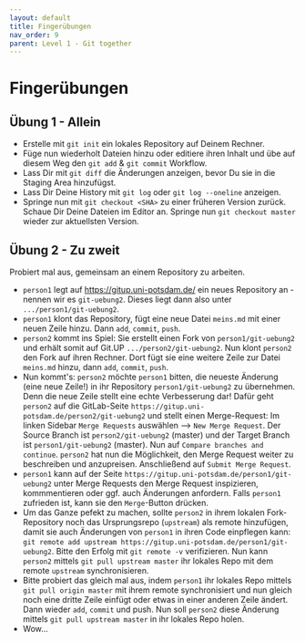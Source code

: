```yaml
---
layout: default
title: Fingerübungen
nav_order: 9
parent: Level 1 - Git together
---
```


# Fingerübungen

## Übung 1 - Allein

- Erstelle mit `git init` ein lokales Repository auf Deinem Rechner.
- Füge nun wiederholt Dateien hinzu oder editiere ihren Inhalt und übe auf diesem
Weg den `git add`  & `git commit` Workflow.
- Lass Dir mit `git diff` die Änderungen anzeigen, bevor Du sie in die Staging Area
hinzufügst.
- Lass Dir Deine History mit `git log` oder `git log --oneline` anzeigen.
- Springe nun mit `git checkout <SHA>` zu einer früheren Version zurück. Schaue Dir
Deine Dateien im Editor an.
 Springe nun `git checkout master` wieder zur aktuellsten Version.

## Übung 2 - Zu zweit

Probiert mal aus, gemeinsam an einem Repository zu arbeiten.

- `person1` legt auf https://gitup.uni-potsdam.de/ ein neues Repository an - nennen
wir es `git-uebung2`. Dieses liegt dann also unter `.../person1/git-uebung2`.
- `person1` klont das Repository, fügt eine neue Datei `meins.md` mit einer neuen
Zeile hinzu. Dann `add`, `commit`, `push`.
- `person2` kommt ins Spiel: Sie erstellt einen Fork von `person1/git-uebung2` und
erhält somit auf Git.UP `.../person2/git-uebung2`. Nun klont `person2` den Fork
auf ihren Rechner. Dort fügt sie eine weitere Zeile zur Datei `meins.md` hinzu,
dann `add`, `commit`, `push`.
- Nun kommt's: `person2` möchte `person1` bitten, die neueste Änderung (eine
neue Zeile!) in ihr Repository `person1/git-uebung2` zu übernehmen. Denn die neue
Zeile stellt eine echte Verbesserung dar! Dafür geht `person2` auf die GitLab-Seite
`https://gitup.uni-potsdam.de/person2/git-uebung2` und stellt einen Merge-Request:
Im linken Sidebar `Merge Requests` auswählen --> `New Merge Request`. Der Source
Branch ist `person2/git-uebung2` (master) und der Target Branch ist `person1/git-uebung2`
(master). Nun auf `Compare branches and continue`. `person2` hat nun die Möglichkeit,
den Merge Request weiter zu beschreiben und anzupreisen. Anschließend auf
`Submit Merge Request`.
- `person1` kann auf der Seite `https://gitup.uni-potsdam.de/person1/git-uebung2`
unter Merge Requests den Merge Request inspizieren, kommmentieren oder ggf. auch
Änderungen anfordern. Falls `person1` zufrieden ist, kann sie den `Merge`-Button
drücken.
- Um das Ganze pefekt zu machen, sollte `person2` in ihrem lokalen Fork-Repository
noch das Ursprungsrepo (`upstream`) als remote hinzufügen, damit sie auch Änderungen
von `person1` in ihren Code einpflegen kann: `git remote add upstream https://gitup.uni-potsdam.de/person1/git-uebung2`.
Bitte den Erfolg mit `git remote -v` verifizieren. Nun kann `person2` mittels
`git pull upstream master` ihr lokales Repo mit dem remote `upstream` synchronisieren.
- Bitte probiert das gleich mal aus, indem `person1` ihr lokales Repo mittels
`git pull origin master` mit ihrem remote synchronisiert und nun gleich noch eine
dritte Zeile einfügt oder etwas in einer anderen Zeile ändert. Dann wieder `add`,
`commit` und push. Nun soll `person2` diese Änderung mittels `git pull upstream master`
in ihr lokales Repo holen.
- Wow...


 